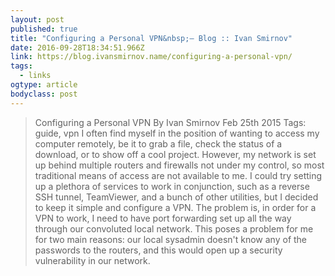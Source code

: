 ```yaml
---
layout: post 
published: true 
title: "Configuring a Personal VPN&nbsp;— Blog :: Ivan Smirnov" 
date: 2016-09-28T18:34:51.966Z 
link: https://blog.ivansmirnov.name/configuring-a-personal-vpn/ 
tags:
  - links
ogtype: article 
bodyclass: post 
---
```


> Configuring a Personal VPN
By Ivan Smirnov Feb 25th 2015 Tags: guide, vpn
I often find myself in the position of wanting to access my computer remotely, be it to grab a file, check the status of a download, or to show off a cool project. However, my network is set up behind multiple routers and firewalls not under my control, so most traditional means of access are not available to me. I could try setting up a plethora of services to work in conjunction, such as a reverse SSH tunnel, TeamViewer, and a bunch of other utilities, but I decided to keep it simple and configure a VPN. The problem is, in order for a VPN to work, I need to have port forwarding set up all the way through our convoluted local network. This poses a problem for me for two main reasons: our local sysadmin doesn't know any of the passwords to the routers, and this would open up a security vulnerability in our network.